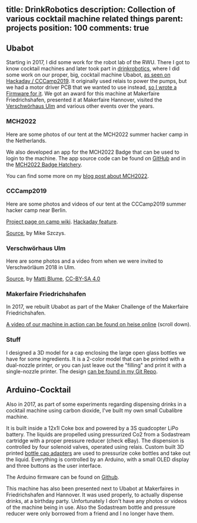 title: DrinkRobotics
description: Collection of various cocktail machine related things
parent: projects
position: 100
comments: true
---

## Ubabot

Starting in 2017, I did some work for the robot lab of the RWU.
There I got to know cocktail machines and later took part in [drinkrobotics](http://drinkrobotics.de/), where I did some work on our proper, big, cocktail machine Ubabot, [as seen on Hackaday / CCCamp2019](https://web.archive.org/web/20201108013437/https://hackaday.com/2019/08/22/ubabot-mixes-up-50-cocktails-to-quench-cccamp-thirst/).
It originally used relais to power the pumps, but we had a motor driver PCB that we wanted to use instead, [so I wrote a Firmware for it](https://github.com/drinkrobotics/avr_pump_board).
We got an award for this machine at Makerfaire Friedrichshafen, presented it at Makerfaire Hannover, visited the [Verschwörhaus Ulm](https://verschwoerhaus.de/) and various other events over the years.

### MCH2022

Here are some photos of our tent at the MCH2022 summer hacker camp in the Netherlands.

<!--%
lightgallery([
    [ "img/mch_ubabot_3.jpg", "UbaBot on MCH2022, front." ],
    [ "img/mch_ubabot_4.jpg", "UbaBot on MCH2022, back." ],
    [ "img/mch_ubabot_1.jpg", "Copyright 2022 by EleRas. Used with permission." ],
    [ "img/mch_ubabot_2.jpg", "Copyright 2022 by EleRas. Used with permission." ],
])
%-->

We also developed an app for the MCH2022 Badge that can be used to login to the machine.
The app source code can be found on [GitHub](https://github.com/drinkrobotics/ubabot-mch2022) and in the [MCH2022 Badge Hatchery](https://mch2022.badge.team/projects/ubabot).

<!--%
lightgallery([
    [ "img/mch_app_2.png", "Login screen of UbaBot app" ],
    [ "img/mch_app_4.png", "Status screen of UbaBot app" ],
])
%-->

You can find some more on my [blog post about MCH2022](2022_07_29_MCH2022.html).

### CCCamp2019

Here are some photos and videos of our tent at the CCCamp2019 summer hacker camp near Berlin.

[Project page on camp wiki](https://web.archive.org/web/20201025144323/https://events.ccc.de/camp/2019/wiki/Projects:UbaBot). [Hackaday feature](https://web.archive.org/web/20201108013437/https://hackaday.com/2019/08/22/ubabot-mixes-up-50-cocktails-to-quench-cccamp-thirst/).

<!--%
lightgallery([
    [ "https://www.youtube.com/watch?v=rzQB0l1Imt4", "img/camp_hackaday_small.jpg", "Steffen demonstrating the machine for Hackaday" ],

    [ "https://www.youtube.com/watch?v=CsiNMK3guS0", "img/camp_machine_small.jpg", "One run of the machine at CCCamp2019" ],

    [ "img/ubabot_camp19_1.jpg", "Steffen demonstrating the machine for Hackaday" ],

    [ "img/ubabot_camp19_2.jpg", "Side view of the pumps, from Hackaday" ]
])
%-->

[Source](https://hackaday.com/2019/08/22/ubabot-mixes-up-50-cocktails-to-quench-cccamp-thirst/), by Mike Szczys.

### Verschwörhaus Ulm

Here are some photos and a video from when we were invited to Verschwörläum 2018 in Ulm.

<!--%
lightgallery([
    [ "https://upload.wikimedia.org/wikipedia/commons/c/c3/Ubabot%2C_Vslaeum_2018%2C_Ulm.webm", "video/webm", "img/ulm_machine_small.jpg", "img/ulm_machine.jpg", "The machine in operation" ],

    [ "img/ubabot_ulm_7.jpg", "Front view of the machine" ],
    [ "img/ubabot_ulm_2.jpg", "Side Front view of the machine" ],
    [ "img/ubabot_ulm_1.jpg", "Back view of the machine. The green PCB is the motor driver with my firmware." ],
    [ "img/ubabot_ulm_3.jpg", "A drink is poured" ],
    [ "img/ubabot_ulm_4.jpg", "A drink is poured" ],
    [ "img/ubabot_ulm_5.jpg", "A drink is poured" ],
    [ "img/ubabot_ulm_6.jpg", "A drink is poured" ]
])
%-->

[Source](https://commons.wikimedia.org/wiki/Category:Ubabot), by [Matti Blume](https://commons.wikimedia.org/wiki/User:MB-one), [CC-BY-SA 4.0](https://creativecommons.org/licenses/by-sa/4.0/deed.en)

### Makerfaire Friedrichshafen

In 2017, we rebuilt Ubabot as part of the Maker Challenge of the Makerfaire Friedrichshafen.

<!--%
lightgallery([
    [ "img/ubabot_makerfaire_1.jpg", "The winning teams with their cocktail machines" ],
    [ "img/ubabot_makerfaire_2.jpg", "Closer shot of this early Ubabot prototype" ]
])
%-->

[A video of our machine in action can be found on heise online](https://www.heise.de/make/meldung/Maker-Faire-Bodensee-2017-Cocktails-Cosplay-und-Casemodding-3772515.html#nav_im_wettbewerb_0) (scroll down).

### Stuff

I designed a 3D model for a cap enclosing the large open glass bottles we have for some ingredients. It is a 2-color model that can be printed with a dual-nozzle printer, or you can just leave out the "filling" and print it with a single-nozzle printer. The design [can be found in my Git Repo](https://git.xythobuz.de/thomas/3d-print-designs/src/branch/master/cocktail-maschine).

<!--%
lightgallery([
    [ "img/drinkrobotics_deckel.png", "The 3D design of the bottle cap." ]
])
%-->

## Arduino-Cocktail

Also in 2017, as part of some experiments regarding dispensing drinks in a cocktail machine using carbon dioxide, I've built my own small Cubalibre machine.

It is built inside a 12x1l Coke box and powered by a 3S quadcopter LiPo battery.
The liquids are propelled using pressurized Co2 from a Sodastream cartridge with a proper pressure reducer (check eBay).
The dispension is controlled by four solenoid valves, operated using relais.
Custom built 3D printed [bottle cap adapters](https://www.thingiverse.com/thing:2445858) are used to pressurize coke bottles and take out the liquid.
Everything is controlled by an Arduino, with a small OLED display and three buttons as the user interface.

<!--%
lightgallery([
    [ "img/arduino_cocktail_12.jpg", "Front Top view of the machine" ],
    [ "img/arduino_cocktail_11.jpg", "Top view of the machine" ],
    [ "img/arduino_cocktail_8.jpg", "Electronics" ],
    [ "img/arduino_cocktail_7.jpg", "Electronics" ],
    [ "img/arduino_cocktail_5.jpg", "Solenoid valves" ],
    [ "img/arduino_cocktail_6.jpg", "Solenoid valves" ],
    [ "img/arduino_cocktail_9.jpg", "The two boards fit the box neatly." ],
    [ "img/arduino_cocktail_10.jpg", "There is still enough room for a battery and the pipework." ],
    [ "img/arduino_cocktail_13.jpg", "Back view of the UI" ],
    [ "img/arduino_cocktail_14.jpg", "My very professional Co2 distribution" ],
    [ "img/arduino_cocktail_1.jpg", "Some old notes for the project" ],
    [ "img/arduino_cocktail_2.jpg", "Some old notes for the project" ],
    [ "img/arduino_cocktail_3.jpg", "Some old notes for the project" ],
    [ "img/arduino_cocktail_4.jpg", "Some old notes for the project" ],
    [ "img/co2_pressure_reducer.jpg", "Example of a sodastream compatible Co2 pressure reducer" ]
])
%-->

The Arduino firmware can be found on [Github](https://github.com/drinkrobotics/Arduino-Cocktail).

This machine has also been presented next to Ubabot at Makerfaires in Friedrichshafen and Hannover.
It was used properly, to actually dispense drinks, at a birthday party.
Unfortunately I don't have any photos or videos of the machine being in use.
Also the Sodastream bottle and pressure reducer were only borrowed from a friend and I no longer have them.
